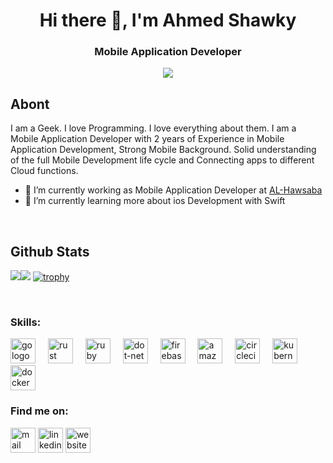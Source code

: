 <h1 align="center">Hi there 👋, I'm Ahmed Shawky</h1>
<h3 align="center">Mobile Application Developer</h3>
<p align="center"> <img src="https://readme-typing-svg.herokuapp.com?lines=Welcome+to+my+GitHub+Profile+🧑‍💻" /> </p>

## Abont
I am a Geek. I love Programming. I love everything about them. 
I am a Mobile Application Developer with 2 years of Experience in Mobile Application Development, 
Strong Mobile Background. Solid understanding of the full Mobile Development life cycle and Connecting apps to different Cloud functions.

- 🔭 I’m currently working as Mobile Application Developer at <a href="https://alhawsaba.com/" target="_blank">AL-Hawsaba</a>
- 🌱 I’m currently learning more about ios Development with Swift
<br/>

## Github Stats  

![](https://github-readme-stats.vercel.app/api/top-langs/?username=AhmedShawkyAhmed&theme=dark&layout=compact&hide_border=true&langs_count=10&card_width=300)![](https://github-readme-stats.vercel.app/api?username=AhmedShawkyAhmed&show_icons=true&theme=dark&show_icons=true&count_private=true&hide_border=true&line_height=29)
[![trophy](https://github-profile-trophy.vercel.app/?username=AhmedShawkyAhmed&theme=onestar&row=&column=7&hide_border=true)](https://github.com/ryo-ma/github-profile-trophy)




<br/>

### Skills: 
<div align="left">
  <img src="https://cdn.jsdelivr.net/gh/devicons/devicon/icons/go/go-original-wordmark.svg" height="40" alt="go logo"  />
  <img width="12" />
  <img src="https://cdn.jsdelivr.net/gh/devicons/devicon/icons/rust/rust-plain.svg" height="40" alt="rust logo"  />
  <img width="12" />
  <img src="https://cdn.jsdelivr.net/gh/devicons/devicon/icons/ruby/ruby-plain-wordmark.svg" height="40" alt="ruby logo"  />
  <img width="12" />
  <img src="https://cdn.jsdelivr.net/gh/devicons/devicon/icons/dot-net/dot-net-plain-wordmark.svg" height="40" alt="dot-net logo"  />
  <img width="12" />
  <img src="https://cdn.jsdelivr.net/gh/devicons/devicon/icons/firebase/firebase-plain-wordmark.svg" height="40" alt="firebase logo"  />
  <img width="12" />
  <img src="https://cdn.jsdelivr.net/gh/devicons/devicon/icons/amazonwebservices/amazonwebservices-original.svg" height="40" alt="amazonwebservices logo"  />
  <img width="12" />
  <img src="https://cdn.jsdelivr.net/gh/devicons/devicon/icons/circleci/circleci-plain.svg" height="40" alt="circleci logo"  />
  <img width="12" />
  <img src="https://cdn.jsdelivr.net/gh/devicons/devicon/icons/kubernetes/kubernetes-plain.svg" height="40" alt="kubernetes logo"  />
  <img width="12" />
  <img src="https://cdn.jsdelivr.net/gh/devicons/devicon/icons/docker/docker-plain-wordmark.svg" height="40" alt="docker logo"  />
</div>

<!-- <img src='https://github.ahmedshawky.fun/android.png' alt='android' height='40'> <img src='https://github.ahmedshawky.fun/xcode.png' alt='xCode' height='40'> <img src='https://github.ahmedshawky.fun/vsc.png' alt='vscode' height='40'> <img src='https://github.ahmedshawky.fun/flutter.png' alt='flutter' height='40'> <img src='https://github.ahmedshawky.fun/dart.png' alt='dart' height='40'> <img src='https://github.ahmedshawky.fun/laravel.png' alt='larevel' height='40'> <img src='https://github.ahmedshawky.fun/php.png' alt='php' height='40'> <img src='https://github.ahmedshawky.fun/mysql.png' alt='mysql' height='40'> <img src='https://github.ahmedshawky.fun/api.png' alt='api' height='40'> <img src='https://github.ahmedshawky.fun/gPlay.png' alt='google play' height='40'> <img src='https://github.ahmedshawky.fun/appstore.png' alt='appstore' height='40'> <img src='https://github.ahmedshawky.fun/xd.png' alt='xd' height='40'> <img src='https://github.ahmedshawky.fun/figma.png' alt='figma' height='40'> <img src='https://github.ahmedshawky.fun/git.png' alt='git' height='40'> <img src='https://github.ahmedshawky.fun/github.png' alt='github' height='40'> <img src='https://github.ahmedshawky.fun/gitlab.png' alt='gitlab' height='40'> <img src='https://github.ahmedshawky.fun/postman.png' alt='postman' height='40'> -->


### Find me on: 
<a href="mailto:ahmedshawkyahmed392@gmail.com"><img src='https://github.ahmedshawky.fun/Gmail.png' alt='mail' height='40'></a> 
[<img src='https://github.ahmedshawky.fun/in.png' alt='linkedin' height='40'>](https://www.linkedin.com/in/ahmed-shawky-ahmed//)  [<img src='https://github.ahmedshawky.fun/cv.png' alt='website' height='40'>](https://ahmedshawkyahmed.github.io/Online_Resume/)  
